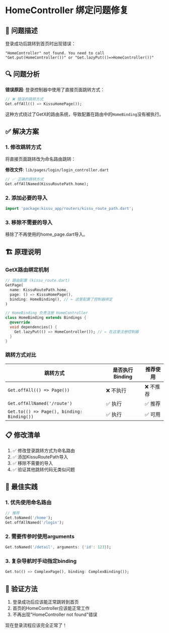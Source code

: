 # HomeController 绑定问题修复

## 🐛 问题描述

登录成功后跳转到首页时出现错误：
```
"HomeController" not found. You need to call "Get.put(HomeController())" or "Get.lazyPut(()=>HomeController())"
```

## 🔍 问题分析

**错误原因**: 登录控制器中使用了直接页面跳转方式：
```dart
// ❌ 错误的跳转方式
Get.offAll(() => KissuHomePage());
```

这种方式绕过了GetX的路由系统，导致配置在路由中的`HomeBinding`没有被执行。

## ✅ 解决方案

### 1. 修改跳转方式
将直接页面跳转改为命名路由跳转：

**修改文件**: `lib/pages/login/login_controller.dart`

```dart
// ✅ 正确的跳转方式
Get.offAllNamed(KissuRoutePath.home);
```

### 2. 添加必要的导入
```dart
import 'package:kissu_app/routers/kissu_route_path.dart';
```

### 3. 移除不需要的导入
移除了不再使用的home_page.dart导入。

## 🏗️ 原理说明

### GetX路由绑定机制
```dart
// 路由配置 (kissu_route.dart)
GetPage(
  name: KissuRoutePath.home,
  page: () => KissuHomePage(),
  binding: HomeBinding(), // ← 这里配置了控制器绑定
)

// HomeBinding 负责注册 HomeController
class HomeBinding extends Bindings {
  @override
  void dependencies() {
    Get.lazyPut(() => HomeController()); // ← 在这里注册控制器
  }
}
```

### 跳转方式对比

| 跳转方式 | 是否执行Binding | 推荐使用 |
|---------|---------------|---------|
| `Get.offAll(() => Page())` | ❌ 不执行 | ❌ 不推荐 |
| `Get.offAllNamed('/route')` | ✅ 执行 | ✅ 推荐 |
| `Get.to(() => Page(), binding: Binding())` | ✅ 执行 | ✅ 可用 |

## 📋 修改清单

1. ✅ 修改登录跳转方式为命名路由
2. ✅ 添加KissuRoutePath导入
3. ✅ 移除不需要的导入
4. ✅ 验证其他跳转代码无类似问题

## 🎯 最佳实践

### 1. 优先使用命名路由
```dart
// 推荐
Get.toNamed('/home');
Get.offAllNamed('/login');
```

### 2. 需要传参时使用arguments
```dart
Get.toNamed('/detail', arguments: {'id': 123});
```

### 3. 复杂导航时手动指定binding
```dart
Get.to(() => ComplexPage(), binding: ComplexBinding());
```

## 🔄 验证方法

1. 登录成功后应该能正常跳转到首页
2. 首页的HomeController应该能正常工作
3. 不再出现"HomeController not found"错误

现在登录流程应该完全正常了！
